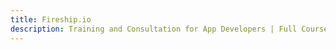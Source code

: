 ```yaml
---
title: Fireship.io
description: Training and Consultation for App Developers | Full Courses, Video Lessons, Chat, and more.
---
```

